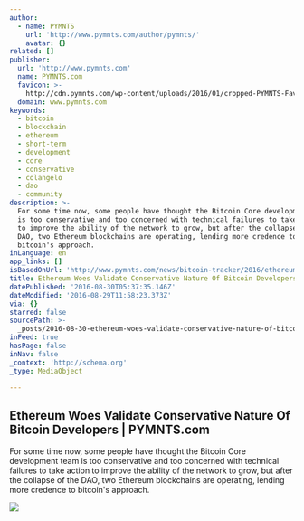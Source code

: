 ```yaml
---
author:
  - name: PYMNTS
    url: 'http://www.pymnts.com/author/pymnts/'
    avatar: {}
related: []
publisher:
  url: 'http://www.pymnts.com'
  name: PYMNTS.com
  favicon: >-
    http://cdn.pymnts.com/wp-content/uploads/2016/01/cropped-PYMNTS-Favicon1-192x192.jpg
  domain: www.pymnts.com
keywords:
  - bitcoin
  - blockchain
  - ethereum
  - short-term
  - development
  - core
  - conservative
  - colangelo
  - dao
  - community
description: >-
  For some time now, some people have thought the Bitcoin Core development team
  is too conservative and too concerned with technical failures to take action
  to improve the ability of the network to grow, but after the collapse of the
  DAO, two Ethereum blockchains are operating, lending more credence to
  bitcoin's approach.
inLanguage: en
app_links: []
isBasedOnUrl: 'http://www.pymnts.com/news/bitcoin-tracker/2016/ethereum-bitcoin-debate/'
title: Ethereum Woes Validate Conservative Nature Of Bitcoin Developers | PYMNTS.com
datePublished: '2016-08-30T05:37:35.146Z'
dateModified: '2016-08-29T11:58:23.373Z'
via: {}
starred: false
sourcePath: >-
  _posts/2016-08-30-ethereum-woes-validate-conservative-nature-of-bitcoin-develo.md
inFeed: true
hasPage: false
inNav: false
_context: 'http://schema.org'
_type: MediaObject

---
```

<article style=""><h1>Ethereum Woes Validate Conservative Nature Of Bitcoin Developers | PYMNTS.com</h1><p>For some time now, some people have thought the Bitcoin Core development team is too conservative and too concerned with technical failures to take action to improve the ability of the network to grow, but after the collapse of the DAO, two Ethereum blockchains are operating, lending more credence to bitcoin's approach.</p><img src="http://cdn.pymnts.com/wp-content/uploads/2016/08/bitcoin-debate-1000x600.jpg" /></article>